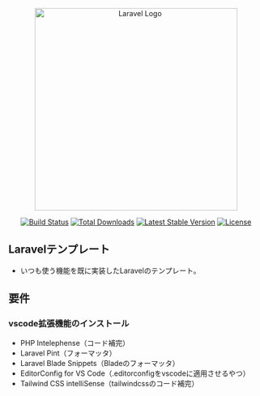 <p align="center"><a href="https://laravel.com" target="_blank"><img src="https://raw.githubusercontent.com/laravel/art/master/logo-lockup/5%20SVG/2%20CMYK/1%20Full%20Color/laravel-logolockup-cmyk-red.svg" width="400" alt="Laravel Logo"></a></p>

<p align="center">
<a href="https://github.com/laravel/framework/actions"><img src="https://github.com/laravel/framework/workflows/tests/badge.svg" alt="Build Status"></a>
<a href="https://packagist.org/packages/laravel/framework"><img src="https://img.shields.io/packagist/dt/laravel/framework" alt="Total Downloads"></a>
<a href="https://packagist.org/packages/laravel/framework"><img src="https://img.shields.io/packagist/v/laravel/framework" alt="Latest Stable Version"></a>
<a href="https://packagist.org/packages/laravel/framework"><img src="https://img.shields.io/packagist/l/laravel/framework" alt="License"></a>
</p>

## Laravelテンプレート
- いつも使う機能を既に実装したLaravelのテンプレート。

## 要件
### vscode拡張機能のインストール
- PHP Intelephense（コード補完）
- Laravel Pint（フォーマッタ）
- Laravel Blade Snippets（Bladeのフォーマッタ）
- EditorConfig for VS Code（.editorconfigをvscodeに適用させるやつ）
- Tailwind CSS intelliSense（tailwindcssのコード補完）

